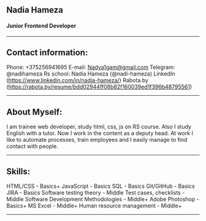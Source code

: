 ## Nadia Hameza
#### Junior Frontend Developer
***
## Contact information:
Phone: +375256941695
E-mail: Nadya1gam@gmail.com
Telegram: @nadihameza
Rs school: Nadia Hameza (@nadi-hameza)
LinkedIn (https://www.linkedin.com/in/nadia-hameza/)
Rabota.by (https://rabota.by/resume/bdd02944ff08b82f160039ed1f396b48795561)
***
## About Myself:
I am trainee web developer, study html, css, js on RS course. Also I study English with a tutor. Now I work in the content as a deputy head. At work I like to automate processes, train employees and I easily manage to find contact with people.
***
## Skills:
HTML/CSS - Basics+
JavaScript - Basics
SQL - Basics
Git/GitHub - Basics
JIRA - Basics
Software testing theory - Middle
Test cases, checklists - Middle
Software Development Methodologies - Middle+
Adobe Photoshop - Basics+
MS Excel - Middle+
Human resource management - Middle+
***